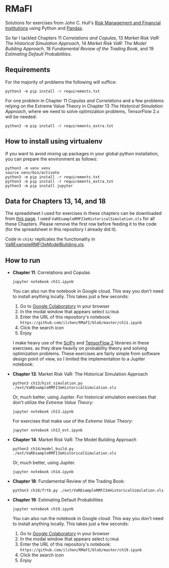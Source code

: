 # RMaFI
Solutions for exercises from John C. Hull's [Risk Management and Financial Institutions](http://www-2.rotman.utoronto.ca/~hull/riskman/index.html)
using Python and [Pandas](https://pandas.pydata.org).

So far I tackled Chapters 11 _Correlations and Copulas_, 13 _Market Risk VaR: The Historical Simulation Approach_, 14 _Market Risk VaR: The Model Building Approach_,
18 _Fundamental Review of the Trading Book_, and 19 _Estimating Default Probabilities_.

## Requirements
For the majority of problems the following will suffice:
```commandline
python3 -m pip install -r requirements.txt
```
For one problem in Chapter 11 _Copulas and Correlations_ and a few problems relying on the Extreme Value Theory in
Chapter 13 _The Historical Simulation Approach_, where we need to solve optimization problems, TensorFlow 2.x will be needed:
```commandline
python3 -m pip install -r requirements_extra.txt
```
## How to install using virtualenv
If you want to avoid mixing up packages in your global python installation, you can prepare the environment as follows:
```commandline
python3 -m venv venv
source venv/bin/activate
python3 -m pip install -r requirements.txt
python3 -m pip install -r requirements_extra.txt
python3 -m pip install jupyter
```

## Data for Chapters 13, 14, and 18
The spreadsheet I used for exercises in these chapters can be downloaded from [this page](http://www-2.rotman.utoronto.ca/~hull/VaRExample/index.html).
I used `VaRExampleRMFI3eHistoricalSimulation.xls` for all these Chapters. Please remove the first row before feeding it to the code (for the spreadsheet in this repository I already did it).

Code in `ch14/` replicates the functionality in [VaRExampleRMFI3eModelBuilding.xls](http://www-2.rotman.utoronto.ca/~hull/VaRExample/VaRExampleRMFI4eModelBuilding.xls). 

## How to run
* **Chapter 11**: Correlations and Copulas
   ```commandline
   jupyter notebook ch11.ipynb
   ```
   You can also run the notebook in Google cloud. This way you don't need to install anything locally. This takes just a few seconds:
   1. Go to [Google Colaboratory](https://colab.research.google.com/notebooks/intro.ipynb#recent=true) in your browser
   2. In the modal window that appears select `GitHub`
   3. Enter the URL of this repository's notebook: `https://github.com/ilchen/RMaFI/blob/master/ch11.ipynb`
   4. Click the search icon
   5. Enjoy

   I make heavy use of the [SciPy](https://docs.scipy.org/doc/scipy/reference/index.html) and [TensorFlow 2](https://www.tensorflow.org/api_docs/python/tf) libraries in these exercises.
   as they draw heavily on probability theory and solving optimization problems. These exercises are fairly simple from software design point of view, so I limited the implementation to a Jupiter notebook:


* **Chapter 13**: Market Risk VaR: The Historical Simulation Approach
   ```commandline
   python3 ch13/hist_simulation.py ./ext/VaRExampleRMFI3eHistoricalSimulation.xls
   ```
   Or, much better, using Jupiter. For historical simulation exercises that don't utilize the _Extreme Value Theory_:
   ```commandline
   jupyter notebook ch13.ipynb
   ```
   For exercises that make use of the _Extreme Value Theory_:
   ```commandline
   jupyter notebook ch13_evt.ipynb
   ```

* **Chapter 14**: Market Risk VaR: The Model Building Approach
   ```commandline
   python3 ch14/model_build.py ./ext/VaRExampleRMFI3eHistoricalSimulation.xls
   ```
   Or, much better, using Jupiter.
   ```commandline
   jupyter notebook ch14.ipynb
   ```
* **Chapter 18**: Fundamental Review of the Trading Book:
   ```commandline
   python3 ch18/frtb.py ./ext/VaRExampleRMFI3eHistoricalSimulation.xls
   ```
* **Chapter 19**: Estimating Default Probabilities
   ```commandline
   jupyter notebook ch19.ipynb
   ```
   You can also run the notebook in Google cloud. This way you don't need to install anything locally. This takes just a few seconds:
   1. Go to [Google Colaboratory](https://colab.research.google.com/notebooks/intro.ipynb#recent=true) in your browser
   2. In the modal window that appears select `GitHub`
   3. Enter the URL of this repository's notebook: `https://github.com/ilchen/RMaFI/blob/master/ch19.ipynb`
   4. Click the search icon
   5. Enjoy